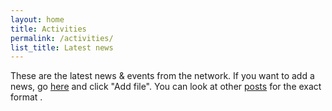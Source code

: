 ```yaml
---
layout: home
title: Activities
permalink: /activities/
list_title: Latest news
---
```


These are the latest news & events from the network. If you want to add a news, go [here](https://github.com/FR-RN/FR-RN/tree/source/_posts) and click "Add file". You can look at other [posts](https://raw.githubusercontent.com/FR-RN/FR-RN/source/_posts/2022-01-08-french-reproducibility-network-creation.md) for the exact format .
